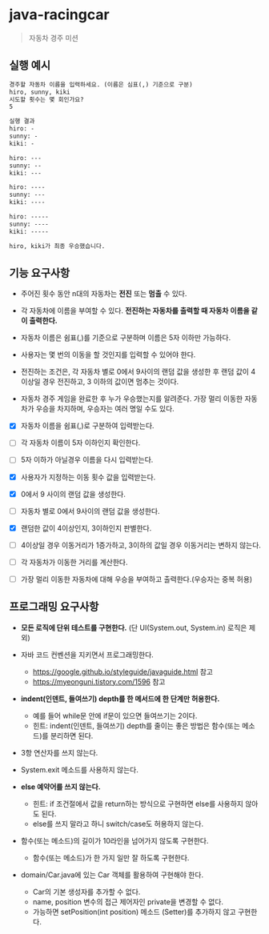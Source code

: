 # java-racingcar

> 자동차 경주 미션

## 실행 예시

```markdown
경주할 자동차 이름을 입력하세요. (이름은 심표(,) 기준으로 구분)
hiro, sunny, kiki
시도할 횟수는 몇 회인가요?
5

실행 결과
hiro: -
sunny: -
kiki: -

hiro: ---
sunny: --
kiki: ---

hiro: ----
sunny: ---
kiki: ----

hiro: -----
sunny: ----
kiki: -----

hiro, kiki가 최종 우승했습니다.
```



## 기능 요구사항

- 주어진 횟수 동안 n대의 자동차는 **전진** 또는 **멈출** 수 있다.

- 각 자동차에 이름을 부여할 수 있다. **전진하는 자동차를 출력할 때 자동차 이름을 같이 출력한다.**

- 자동차 이름은 쉼표(,)를 기준으로 구분하며 이름은 5자 이하만 가능하다.

- 사용자는 몇 번의 이동을 할 것인지를 입력할 수 있어야 한다.

- 전진하는 조건은, 각 자동차 별로 0에서 9사이의 랜덤 값을 생성한 후 랜덤 값이 4 이상일 경우 전진하고, 3 이하의 값이면 멈추는 것이다.

- 자동차 경주 게임을 완료한 후 누가 우승했는지를 알려준다. 가장 멀리 이동한 자동차가 우승을 차지하며, 우승자는 여러 명일 수도 있다.

  

- [x] 자동차 이름을 쉼표(,)로 구분하여 입력받는다.

- [ ] 각 자동차 이름이 5자 이하인지 확인한다.

- [ ] 5자 이하가 아닐경우 이름을 다시 입력받는다.

- [x] 사용자가 지정하는 이동 횟수 값을 입력받는다.

- [x] 0에서 9 사이의 랜덤 값을 생성한다. 

- [ ] 자동차 별로 0에서 9사이의 랜덤 값을 생성한다.

- [x] 랜덤한 값이 4이상인지, 3이하인지 판별한다.

- [ ] 4이상일 경우 이동거리가 1증가하고, 3이하의 값일 경우 이동거리는 변하지 않는다.

- [ ] 각 자동차가 이동한 거리를 계산한다.

- [ ] 가장 멀리 이동한 자동차에 대해 우승을 부여하고 출력한다.(우승자는 중복 허용)



## 프로그래밍 요구사항

- **모든 로직에 단위 테스트를 구현한다.** (단 UI(System.out, System.in) 로직은 제외)
- 자바 코드 컨벤션을 지키면서 프로그래밍한다.
  - https://google.github.io/styleguide/javaguide.html 참고
  - https://myeonguni.tistory.com/1596 참고

- **indent(인덴트, 들여쓰기) depth를 한 메서드에 한 단계만 허용한다.**
  - 예를 들어 while문 안에 if문이 있으면 들여쓰기는 2이다.
  - 힌트: indent(인덴트, 들여쓰기) depth를 줄이는 좋은 방법은 함수(또는 메소드)를 분리하면 된다.
- 3항 연산자를 쓰지 않는다.
- System.exit 메소드를 사용하지 않는다.
- **else 예약어를 쓰지 않는다.**
  - 힌트: if 조건절에서 값을 return하는 방식으로 구현하면 else를 사용하지 않아도 된다.
  - else를 쓰지 말라고 하니 switch/case도 허용하지 않는다.
- 함수(또는 메소드)의 길이가 10라인을 넘어가지 않도록 구현한다.
  - 함수(또는 메소드)가 한 가지 일만 잘 하도록 구현한다.
- domain/Car.java에 있는 Car 객체를 활용하여 구현해야 한다.
  - Car의 기본 생성자를 추가할 수 없다.
  - name, position 변수의 접근 제어자인 private을 변경할 수 없다.
  - 가능하면 setPosition(int position) 메소드 (Setter)를 추가하지 않고 구현한다.
